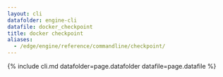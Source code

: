 ```yaml
---
layout: cli
datafolder: engine-cli
datafile: docker_checkpoint
title: docker checkpoint
aliases:
  - /edge/engine/reference/commandline/checkpoint/
---
```

<!--
This page is automatically generated from Docker's source code. If you want to
suggest a change to the text that appears here, open a ticket or pull request
in the source repository on GitHub:

https://github.com/docker/cli
-->
{% include cli.md datafolder=page.datafolder datafile=page.datafile %}
